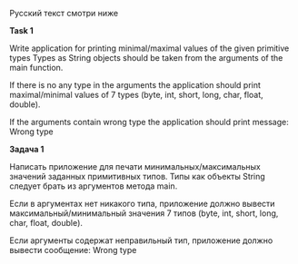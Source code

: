 Русский текст смотри ниже


**Task 1**

Write application for printing minimal/maximal values of the given primitive types
Types as String objects should be taken from the arguments of the main function. 

If there is no any type in the arguments the application should print maximal/minimal 
values of 7 types (byte, int, short, long, char, float, double).

If the arguments contain wrong type the application should print message: <argument> 
Wrong type

**Задача 1**

Написать приложение для печати минимальных/максимальных значений заданных примитивных типов.
Типы как объекты String следует брать из аргументов метода main.

Если в аргументах нет никакого типа, приложение должно вывести максимальный/минимальный
значения 7 типов (byte, int, short, long, char, float, double).

Если аргументы содержат неправильный тип, приложение должно вывести сообщение: <argument> 
Wrong type